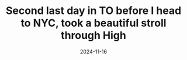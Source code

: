 ---
layout: post
title: "Second last day in TO before I head to NYC, took a beautiful stroll through High"
date: 2024-11-16
city: "Toronto"
country: "Canada"
continent: "North America"
latitude: 43.6532
longitude: -79.3832
cafe_name: "Buno"
rating: 
notes: "Second last day in TO before I head to NYC, took a beautiful stroll through High park (check out this gorgeous tree I found-.) and yet another cheeky stop on the Buno on Queen west, cute blue motif, great espresso."
image_url: "/media/posts/202411/467241031_18478422814001623_844854943870838980_n_17863669776203469.jpg"
images:
  - "/media/posts/202411/467241031_18478422814001623_844854943870838980_n_17863669776203469.jpg"
  - "/media/posts/202411/467247123_18478422850001623_1261146155533244108_n_18059954974888633.jpg"
  - "/media/posts/202411/466010309_18478422862001623_5325466935969533602_n_17889009561130589.jpg"
  - "/media/posts/202411/466991999_18478422871001623_1442815237555978937_n_18250450987277446.jpg"
  - "/media/posts/202411/467355055_18478422880001623_2840844842496134650_n_17842625697363693.jpg"
  - "/media/posts/202411/466942708_18478422892001623_2103955973925480245_n_18073535914536296.jpg"
  - "/media/posts/202411/467196970_18478422901001623_6167377988117530394_n_18061189105830809.jpg"
  - "/media/posts/202411/467165874_18478422910001623_8026839666372583980_n_18071608588620984.jpg"
  - "/media/posts/202411/467427954_18478422922001623_6998690008231169929_n_18079392853568666.jpg"
  - "/media/posts/202411/467203708_18478422934001623_2705705966324839568_n_18466051666028926.jpg"
instagram_url: ""
---